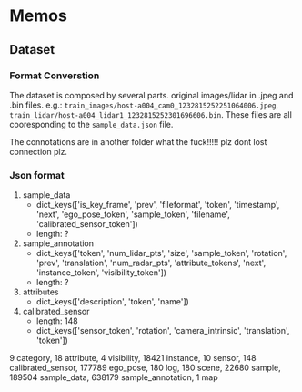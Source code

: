 # Memos

## Dataset

### Format Converstion

The dataset is composed by several parts. original images/lidar in .jpeg and .bin files. e.g.:
`train_images/host-a004_cam0_1232815252251064006.jpeg`, `train_lidar/host-a004_lidar1_1232815252301696606.bin`. These files are all cooresponding to the `sample_data.json` file.

The connotations are in another folder what the fuck!!!!! plz dont lost connection plz.

### Json format

1. sample_data
   - dict_keys(['is_key_frame', 'prev', 'fileformat', 'token', 'timestamp', 'next', 'ego_pose_token', 'sample_token', 'filename', 'calibrated_sensor_token'])
   - length: ?
2. sample_annotation
    - dict_keys(['token', 'num_lidar_pts', 'size', 'sample_token', 'rotation', 'prev', 'translation', 'num_radar_pts', 'attribute_tokens', 'next', 'instance_token', 'visibility_token'])
    - length: ?
3. attributes
    - dict_keys(['description', 'token', 'name'])
4. calibrated_sensor
    - length: 148
    - dict_keys(['sensor_token', 'rotation', 'camera_intrinsic', 'translation', 'token'])

9 category,
18 attribute,
4 visibility,
18421 instance,
10 sensor,
148 calibrated_sensor,
177789 ego_pose,
180 log,
180 scene,
22680 sample,
189504 sample_data,
638179 sample_annotation,
1 map
